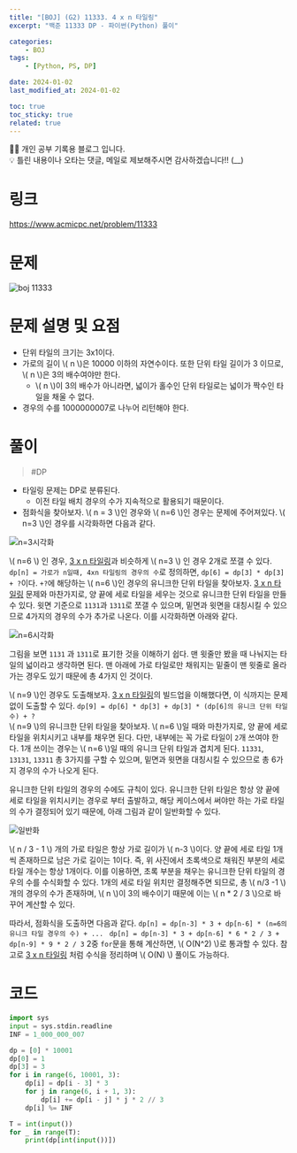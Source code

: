 ```yaml
---
title: "[BOJ] (G2) 11333. 4 x n 타일링"
excerpt: "백준 11333 DP - 파이썬(Python) 풀이"

categories:
    - BOJ
tags:
    - [Python, PS, DP]

date: 2024-01-02
last_modified_at: 2024-01-02

toc: true
toc_sticky: true
related: true
---
```


<div class="notice--info" markdown="1">
👨‍💻 개인 공부 기록용 블로그 입니다. <br/>
💡 틀린 내용이나 오타는 댓글, 메일로 제보해주시면 감사하겠습니다!!  (__)
</div>

# 링크

<https://www.acmicpc.net/problem/11333>

# 문제

![boj 11333](https://github.com/Tolerblanc/Tolerblanc.github.io/assets/52883827/47cb7ea8-23c5-4d3d-8aec-37c1d07a4766)

# 문제 설명 및 요점
- 단위 타일의 크기는 3x1이다.
- 가로의 길이 \\( n \\)은 10000 이하의 자연수이다. 또한 단위 타일 길이가 3 이므로, \\( n \\)은 3의 배수여야만 한다.
	- \\( n \\)이 3의 배수가 아니라면, 넓이가 홀수인 단위 타일로는 넓이가 짝수인 타일을 채울 수 없다.
- 경우의 수를 1000000007로 나누어 리턴해야 한다.

# 풀이

> #DP 

- 타일링 문제는 DP로 분류된다.
	- 이전 타일 배치 경우의 수가 지속적으로 활용되기 때문이다.
- 점화식을 찾아보자.
\\( n = 3 \\)인 경우와 \\( n=6 \\)인 경우는 문제에 주어져있다. \\( n=3 \\)인 경우를 시각화하면 다음과 같다. 

![n=3시각화](https://github.com/Tolerblanc/Tolerblanc.github.io/assets/52883827/5f4cdcff-0a04-4177-8102-0fdb33d6126c)

\\( n=6 \\) 인 경우,  [3 x n 타일링](https://tolerblanc.github.io/programmers/programmers-3ntiling/)과 비슷하게 \\( n=3 \\) 인 경우 2개로 쪼갤 수 있다. 
`dp[n] = 가로가 n일때, 4xn 타일링의 경우의 수`로 정의하면, `dp[6] = dp[3] * dp[3] + ?`이다.
`+?`에 해당하는 \\( n=6 \\)인 경우의 유니크한 단위 타일을 찾아보자.  [3 x n 타일링](https://tolerblanc.github.io/programmers/programmers-3ntiling/) 문제와 마찬가지로, 양 끝에 세로 타일을 세우는 것으로 유니크한 단위 타일을 만들 수 있다.
윗면 기준으로 `1131`과 `1311`로 쪼갤 수 있으며, 밑면과 윗면을 대칭시킬 수 있으므로 4가지의 경우의 수가 추가로 나온다. 이를 시각화하면 아래와 같다.

![n=6시각화](https://github.com/Tolerblanc/Tolerblanc.github.io/assets/52883827/f7ac1c78-41e0-4754-bfcb-05d252f3f547)

그림을 보면 `1131` 과 `1311`로 표기한 것을 이해하기 쉽다. 맨 윗줄만 봤을 때 나눠지는 타일의 넓이라고 생각하면 된다. 맨 아래에 가로 타일로만 채워지는 밑줄이 맨 윗줄로 올라가는 경우도 있기 때문에 총 4가지 인 것이다.

\\( n=9 \\)인 경우도 도출해보자.  [3 x n 타일링](https://tolerblanc.github.io/programmers/programmers-3ntiling/)의 빌드업을 이해했다면, 이 식까지는 문제없이 도출할 수 있다. `dp[9] = dp[6] * dp[3] + dp[3] * (dp[6]의 유니크 단위 타일 수) + ?`  
\\( n=9 \\)의 유니크한 단위 타일을 찾아보자. \\( n=6 \\)일 때와 마찬가지로, 양 끝에 세로 타일을 위치시키고 내부를 채우면 된다. 다만, 내부에는 꼭 가로 타일이 `2`개 쓰여야 한다. 1개 쓰이는 경우는 \\( n=6 \\)일 때의 유니크 단위 타일과 겹치게 된다. `11331`, `13131`, `13311` 총 3가지를 구할 수 있으며, 밑면과 윗면을 대칭시킬 수 있으므로 총 6가지 경우의 수가 나오게 된다.

유니크한 단위 타일의 경우의 수에도 규칙이 있다. 유니크한 단위 타일은 항상 양 끝에 세로 타일을 위치시키는 경우로 부터 출발하고, 해당 케이스에서 써야만 하는 가로 타일의 수가 결정되어 있기 때문에, 아래 그림과 같이 일반화할 수 있다.

![일반화](https://github.com/Tolerblanc/Tolerblanc.github.io/assets/52883827/267edd85-b00b-4594-b50c-15a825527eef)

\\( n / 3 - 1 \\) 개의 가로 타일은 항상 가로 길이가 \\( n-3 \\)이다. 양 끝에 세로 타일 1개씩 존재하므로 남은 가로 길이는 1이다. 즉, 위 사진에서 초록색으로 채워진 부분의 세로 타일 개수는 항상 1개이다. 이를 이용하면, 초록 부분을 채우는 유니크한 단위 타일의 경우의 수를 수식화할 수 있다. 1개의 세로 타일 위치만 결정해주면 되므로, 총 \\( n/3 -1 \\)개의 경우의 수가 존재하며, \\( n \\)이 3의 배수이기 때문에 이는 \\( n * 2 / 3 \\)으로 바꾸어 계산할 수 있다.

따라서, 점화식을 도출하면 다음과 같다.
`dp[n] = dp[n-3] * 3 + dp[n-6] * (n=6의 유니크 타일 경우의 수) + ... `
`dp[n] = dp[n-3] * 3 + dp[n-6] * 6 * 2 / 3 + dp[n-9] * 9 * 2 / 3`
2중 `for`문을 통해 계산하면, \\( O(N^2) \\)로 통과할 수 있다. 참고로  [3 x n 타일링](https://tolerblanc.github.io/programmers/programmers-3ntiling/) 처럼 수식을 정리하며 \\( O(N) \\) 풀이도 가능하다.

# 코드

```python
import sys
input = sys.stdin.readline
INF = 1_000_000_007

dp = [0] * 10001
dp[0] = 1
dp[3] = 3
for i in range(6, 10001, 3):
    dp[i] = dp[i - 3] * 3
    for j in range(6, i + 1, 3):
        dp[i] += dp[i - j] * j * 2 // 3
    dp[i] %= INF

T = int(input())
for _ in range(T):
    print(dp[int(input())]) 
```

